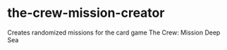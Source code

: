 # the-crew-mission-creator
Creates randomized missions for the card game The Crew: Mission Deep Sea
